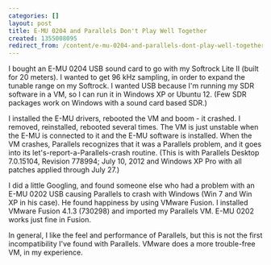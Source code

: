 ```yaml
---
categories: []
layout: post
title: E-MU 0204 and Parallels Don't Play Well Together
created: 1355008095
redirect_from: /content/e-mu-0204-and-parallels-dont-play-well-together
---
```

I bought an E-MU 0204 USB sound card to go with my Softrock Lite II (built for 20 meters).  I wanted to get 96 kHz sampling, in order to expand the tunable range on my Softrock.  I wanted USB because I'm running my SDR software in a VM, so I can run it in Windows XP or Ubuntu 12.  (Few SDR packages work on Windows with a sound card based SDR.)

I installed the E-MU drivers, rebooted the VM and boom - it crashed.  I removed, reinstalled, rebooted several times.  The VM is just unstable when the E-MU is connected to it and the E-MU software is installed.  When the VM crashes, Parallels recognizes that it was a Parallels problem, and it goes into its let's-report-a-Parallels-crash routine.  (This is with Parallels Desktop 7.0.15104, Revision 778994; July 10, 2012 and Windows XP Pro with all patches applied through July 27.)

I did a little Googling, and found someone else who had a problem with an E-MU 0202 USB causing Parallels to crash with Windows (Win 7 and Win XP in his case).  He found happiness by using VMware Fusion.  I installed VMware Fusion 4.1.3 (730298) and imported my Parallels VM.  E-MU 0202 works just fine in Fusion.

In general, I like the feel and performance of Parallels, but this is not the first incompatibility I've found with Parallels.  VMware does a more trouble-free VM, in my experience.
